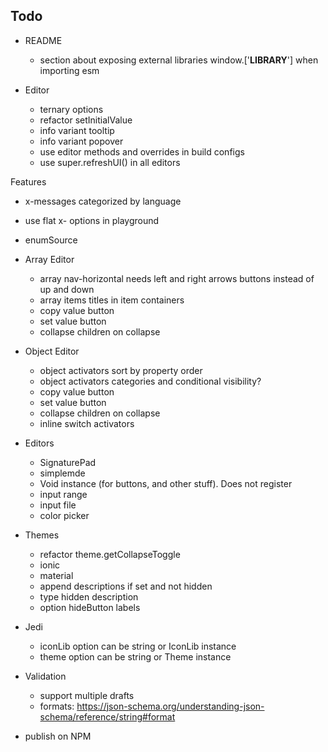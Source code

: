 ## Todo

- README
  - section about exposing external libraries window.['__LIBRARY__'] when importing esm


- Editor
  - ternary options
  - refactor setInitialValue
  - info variant tooltip
  - info variant popover
  - use editor methods and overrides in build configs
  - use super.refreshUI() in all editors

  
Features
  - x-messages categorized by language
  - use flat x- options in playground
  - enumSource


- Array Editor
  - array nav-horizontal needs left and right arrows buttons instead of up and down
  - array items titles in item containers
  - copy value button
  - set value button
  - collapse children on collapse


- Object Editor
  - object activators sort by property order
  - object activators categories and conditional visibility?
  - copy value button
  - set value button
  - collapse children on collapse
  - inline switch activators


- Editors
  - SignaturePad
  - simplemde
  - Void instance (for buttons, and other stuff). Does not register
  - input range
  - input file
  - color picker


- Themes
  - refactor theme.getCollapseToggle
  - ionic
  - material
  - append descriptions if set and not hidden
  - type hidden description
  - option hideButton labels


- Jedi
  - iconLib option can be string or IconLib instance
  - theme option can be string or Theme instance


- Validation
  - support multiple drafts
  - formats: https://json-schema.org/understanding-json-schema/reference/string#format


- publish on NPM
